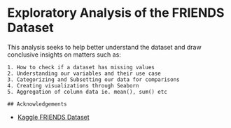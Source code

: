 # Exploratory Analysis of the FRIENDS Dataset

This analysis seeks to help better understand the dataset 
and draw conclusive insights on matters such as:

    1. How to check if a dataset has missing values
    2. Understanding our variables and their use case
    3. Categorizing and Subsetting our data for comparisons
    4. Creating visualizations through Seaborn
    5. Aggregation of column data ie. mean(), sum() etc
    
    ## Acknowledgements

 - [Kaggle FRIENDS Dataset ](https://www.kaggle.com/datasets/rezaghari/friends-series-dataset)
 
